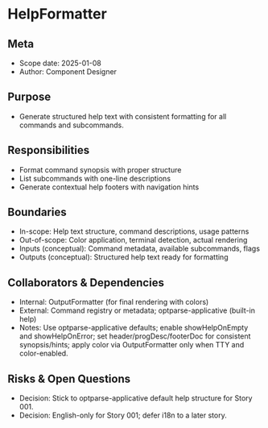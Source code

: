 # HelpFormatter

## Meta
- Scope date: 2025-01-08
- Author: Component Designer

## Purpose
- Generate structured help text with consistent formatting for all commands and subcommands.

## Responsibilities
- Format command synopsis with proper structure
- List subcommands with one-line descriptions
- Generate contextual help footers with navigation hints

## Boundaries
- In-scope: Help text structure, command descriptions, usage patterns
- Out-of-scope: Color application, terminal detection, actual rendering
- Inputs (conceptual): Command metadata, available subcommands, flags
- Outputs (conceptual): Structured help text ready for formatting

## Collaborators & Dependencies
- Internal: OutputFormatter (for final rendering with colors)
- External: Command registry or metadata; optparse-applicative (built-in help)
- Notes: Use optparse-applicative defaults; enable showHelpOnEmpty and showHelpOnError; set header/progDesc/footerDoc for consistent synopsis/hints; apply color via OutputFormatter only when TTY and color-enabled.

## Risks & Open Questions
- Decision: Stick to optparse-applicative default help structure for Story 001.
- Decision: English-only for Story 001; defer i18n to a later story.
